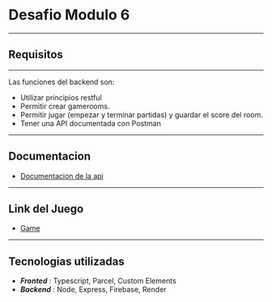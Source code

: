 # Desafio Modulo 6

---

## Requisitos

---

Las funciones del backend son:

- Utilizar principios restful
- Permitir crear gamerooms.
- Permitir jugar (empezar y terminar partidas) y guardar el score del room.
- Tener una API documentada con Postman

---

## Documentacion

- [Documentacion de la api](https://documenter.getpostman.com/view/19071215/2s8YzQX4kC)

---

## Link del Juego

- [Game](https://apx-desafio-md-6.onrender.com)

---

## Tecnologias utilizadas

- **_Fronted_** : Typescript, Parcel, Custom Elements
- **_Backend_** : Node, Express, Firebase, Render
